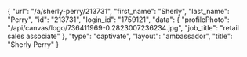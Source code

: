 {
    "url": "\/a\/sherly-perry\/213731",
    "first_name": "Sherly",
    "last_name": "Perry",
    "id": "213731",
    "login_id": "1759121",
    "data": {
        "profilePhoto": "\/api\/canvas\/logo\/736411969-0.2823007236234.jpg",
        "job_title": "retail sales associate"
    },
    "type": "captivate",
    "layout": "ambassador",
    "title": "Sherly Perry"
}
